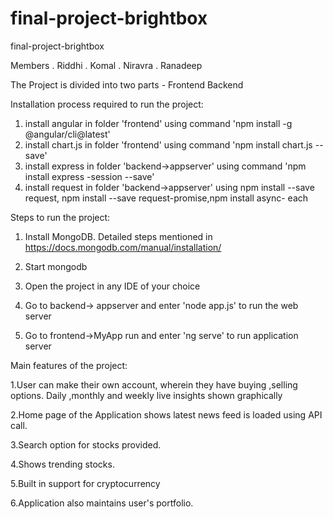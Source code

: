 # final-project-brightbox
final-project-brightbox

Members
. Riddhi
. Komal
. Niravra
. Ranadeep

The Project is divided into two parts - 
  Frontend
  Backend

Installation process required to run the project:

1. install angular in folder 'frontend' using command 'npm install -g @angular/cli@latest'
2. install chart.js in folder 'frontend' using command 'npm install chart.js --save'
3. install express in folder 'backend->appserver' using command 'npm install express -session --save'
4. install request in folder 'backend->appserver' using npm install --save request, npm install --save request-promise,npm install async-  each 


Steps to run the project:

1. Install MongoDB. Detailed steps mentioned in https://docs.mongodb.com/manual/installation/

2. Start mongodb

3. Open the project in any IDE of your choice 

4. Go to backend-> appserver and enter 'node app.js' to run the web server

5. Go to frontend->MyApp run and enter 'ng serve' to run application server
  

Main features of the project:

1.User can make their own account, wherein they have buying ,selling options. Daily ,monthly and weekly live insights shown graphically

2.Home page of the Application shows latest news feed is loaded using API call.


3.Search option for stocks provided.

4.Shows trending stocks.

5.Built in support for cryptocurrency 

6.Application also maintains user's portfolio. 

